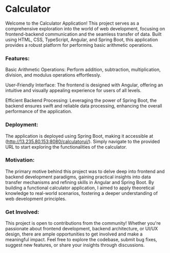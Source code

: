 # Calculator

Welcome to the Calculator Application! This project serves as a comprehensive exploration into the world of web development, focusing on frontend-backend communication and the seamless transfer of data. Built using HTML, CSS, TypeScript, Angular, and Spring Boot, this application provides a robust platform for performing basic arithmetic operations.

### Features:
Basic Arithmetic Operations: Perform addition, subtraction, multiplication, division, and modulus operations effortlessly.

User-Friendly Interface: The frontend is designed with Angular, offering an intuitive and visually appealing experience for users of all levels.

Efficient Backend Processing: Leveraging the power of Spring Boot, the backend ensures swift and reliable data processing, enhancing the overall performance of the application.

### Deployment:
The application is deployed using Spring Boot, making it accessible at (http://13.235.80.153:8080/calculatorui/). Simply navigate to the provided URL to start exploring the functionalities of the calculator.

### Motivation:
The primary motive behind this project was to delve deep into frontend and backend development paradigms, gaining practical insights into data transfer mechanisms and refining skills in Angular and Spring Boot. By building a functional calculator application, I aimed to apply theoretical knowledge to real-world scenarios, fostering a deeper understanding of web development principles.

### Get Involved:
This project is open to contributions from the community! Whether you're passionate about frontend development, backend architecture, or UI/UX design, there are ample opportunities to get involved and make a meaningful impact. Feel free to explore the codebase, submit bug fixes, suggest new features, or share your insights through discussions.
